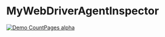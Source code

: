 # MyWebDriverAgentInspector
[![Demo CountPages alpha](http://share.gifyoutube.com/KzB6Gb.gif)](https://www.youtube.com/watch?v=ek1j272iAmc)

